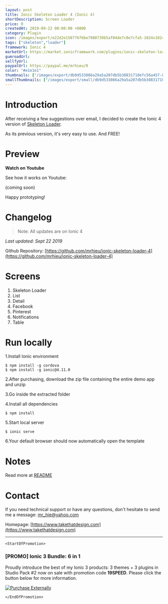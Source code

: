 ```yaml
---
layout: post
title: Ionic Skeleton Loader 4 (Ionic 4)
shortDescription: Screen Loader 
price: 0
createdAt: 2019-09-22 00:00:00 +0800
category: Plugin
icon: /images/export/e22d2e158776f6be7980739b5af04de7c0e7cfa5-1024x1024.jpg
tags: ["skeleton","loader"]
framework: Ionic 4
marketUrl: https://market.ionicframework.com/plugins/ionic-skeleton-loader-4
gumroadUrl: 
sellfyUrl: 
paypalUrl: https://paypal.me/mrhieu/0
color: "#e1e1e1"
thumbnails: ["/images/export/db9d533866a29a5a207db5b38831710efc56a457-828x1792.jpg","/images/export/9d279e35138602d232e3bd77f97791960a1a98ed-828x1792.jpg","/images/export/0500e13069b3dea28eba61ca889d3cbacc634cbb-828x1792.jpg","/images/export/27a56db8b0f3e2fd44147089980ec49757a2a44b-372x810.gif","/images/export/e4ad4b9652149c02a322581ce2d525ad8038eb04-828x1792.jpg","/images/export/538bb099ba881426811dcdf037e3857631bc3705-828x1792.jpg"]
smallThumbnails: ["/images/export/small/db9d533866a29a5a207db5b38831710efc56a457-828x1792.jpg","/images/export/small/9d279e35138602d232e3bd77f97791960a1a98ed-828x1792.jpg","/images/export/small/0500e13069b3dea28eba61ca889d3cbacc634cbb-828x1792.jpg"]
---
```


# Introduction

After receiving a few suggestions over email, I decided to create the Ionic 4 version of [Skeleton Loader](https://market.ionicframework.com/plugins/ionic-skeleton-loader).

As its previous version, it's very easy to use. And FREE!

# Preview




**Watch on Youtube**

See how it works on Youtube: 

(coming soon)


Happy prototyping!


# Changelog

> Note: All updates are on Ionic 4

*Last updated: Sept 22 2019*

Github Repository: [https://github.com/mrhieu/ionic-skeleton-loader-4](https://github.com/mrhieu/ionic-skeleton-loader-4)


# Screens

1. Skeleton Loader
2. List
3. Detail
4. Facebook
5. Pinterest
6. Notifications
7. Table

# Run locally
1.Install Ionic environment

```
$ npm install -g cordova
$ npm install -g ionic@4.11.0
```

2.After purchasing, download the zip file containing the entire demo app and unzip

3.Go inside the extracted folder

4.Install all dependencies

```
$ npm install
```

5.Start local server
```
$ ionic serve
```

6.Your default browser should now automatically open the template


# Notes

Read more at [README](https://github.com/mrhieu/ionic-skeleton-loader-4/blob/master/README.md)


# Contact
If you need technical support or have any questions, don't hesitate to send me a message: [mr_hie@yahoo.com](mailto:mr_hie@yahoo.com)

Homepage: [https://www.takethatdesign.com](https://www.takethatdesign.com)


------------------

`<StartOfPromotion>`
### [PROMO] Ionic 3 Bundle: 6 in 1
Proudly introduce the best of my Ionic 3 products: 3 themes + 3 plugins in Studio Pack #2  now on sale with promotion code **19SPEED**. Please click the button below for more information.

[![Purchase Externally](http://bit.ly/2E4p4z3)](https://gum.co/ionic3-ui-bundle)

`</EndOfPromotion>`